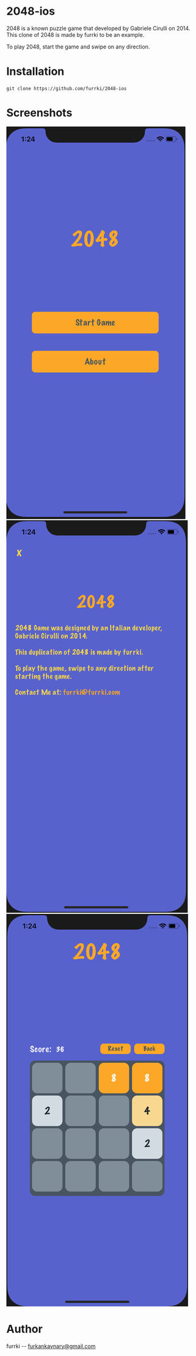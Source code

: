 # 2048-ios
2048 is a known puzzle game that developed by Gabriele Cirulli on 2014. This clone of 2048 is made by furrki to be an example.

To play 2048, start the game and swipe on any direction.

# Installation

```
git clone https://github.com/furrki/2048-ios
```

# Screenshots
![Alt text](Screenshots/ss1.png?raw=true "List Cities")
![Alt text](Screenshots/ss2.png?raw=true "List Forecast")
![Alt text](Screenshots/ss3.png?raw=true "Weather Details")

# Author
furrki -- furkankaynary@gmail.com
